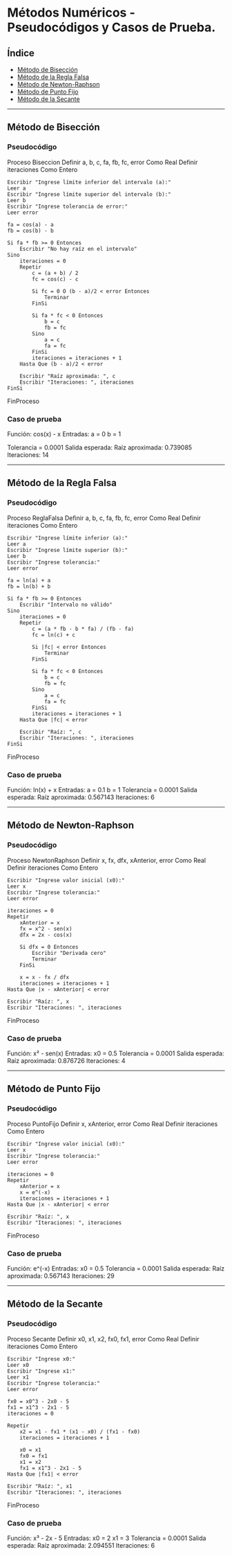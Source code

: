# Métodos Numéricos - Pseudocódigos y Casos de Prueba.

## Índice
- [Método de Bisección](#método-de-bisección)
- [Método de la Regla Falsa](#método-de-la-regla-falsa)
- [Método de Newton-Raphson](#método-de-newton-raphson)
- [Método de Punto Fijo](#método-de-punto-fijo)
- [Método de la Secante](#método-de-la-secante)

---

## Método de Bisección
<a name="método-de-bisección"></a>

### Pseudocódigo

Proceso Biseccion
    Definir a, b, c, fa, fb, fc, error Como Real
    Definir iteraciones Como Entero
    
    Escribir "Ingrese límite inferior del intervalo (a):"
    Leer a
    Escribir "Ingrese límite superior del intervalo (b):"
    Leer b
    Escribir "Ingrese tolerancia de error:"
    Leer error
    
    fa = cos(a) - a
    fb = cos(b) - b
    
    Si fa * fb >= 0 Entonces
        Escribir "No hay raíz en el intervalo"
    Sino
        iteraciones = 0
        Repetir
            c = (a + b) / 2
            fc = cos(c) - c
            
            Si fc = 0 O (b - a)/2 < error Entonces
                Terminar
            FinSi
            
            Si fa * fc < 0 Entonces
                b = c
                fb = fc
            Sino
                a = c
                fa = fc
            FinSi
            iteraciones = iteraciones + 1
        Hasta Que (b - a)/2 < error
        
        Escribir "Raíz aproximada: ", c
        Escribir "Iteraciones: ", iteraciones
    FinSi
FinProceso

### Caso de prueba
Función: cos(x) - x
Entradas:
a = 0
b = 1

Tolerancia = 0.0001
Salida esperada:
Raíz aproximada: 0.739085
Iteraciones: 14

---

## Método de la Regla Falsa
<a name="método-de-la-regla-falsa"></a>

### Pseudocódigo

Proceso ReglaFalsa
    Definir a, b, c, fa, fb, fc, error Como Real
    Definir iteraciones Como Entero
    
    Escribir "Ingrese límite inferior (a):"
    Leer a
    Escribir "Ingrese límite superior (b):"
    Leer b
    Escribir "Ingrese tolerancia:"
    Leer error
    
    fa = ln(a) + a
    fb = ln(b) + b
    
    Si fa * fb >= 0 Entonces
        Escribir "Intervalo no válido"
    Sino
        iteraciones = 0
        Repetir
            c = (a * fb - b * fa) / (fb - fa)
            fc = ln(c) + c
            
            Si |fc| < error Entonces
                Terminar
            FinSi
            
            Si fa * fc < 0 Entonces
                b = c
                fb = fc
            Sino
                a = c
                fa = fc
            FinSi
            iteraciones = iteraciones + 1
        Hasta Que |fc| < error
        
        Escribir "Raíz: ", c
        Escribir "Iteraciones: ", iteraciones
    FinSi
FinProceso

### Caso de prueba
Función: ln(x) + x
Entradas:
a = 0.1
b = 1
Tolerancia = 0.0001
Salida esperada:
Raíz aproximada: 0.567143
Iteraciones: 6

---

## Método de Newton-Raphson
<a name="método-de-newton-raphson"></a>

### Pseudocódigo

Proceso NewtonRaphson
    Definir x, fx, dfx, xAnterior, error Como Real
    Definir iteraciones Como Entero
    
    Escribir "Ingrese valor inicial (x0):"
    Leer x
    Escribir "Ingrese tolerancia:"
    Leer error
    
    iteraciones = 0
    Repetir
        xAnterior = x
        fx = x^2 - sen(x)
        dfx = 2x - cos(x)
        
        Si dfx = 0 Entonces
            Escribir "Derivada cero"
            Terminar
        FinSi
        
        x = x - fx / dfx
        iteraciones = iteraciones + 1
    Hasta Que |x - xAnterior| < error
    
    Escribir "Raíz: ", x
    Escribir "Iteraciones: ", iteraciones
FinProceso

### Caso de prueba
Función: x² - sen(x)
Entradas:
x0 = 0.5
Tolerancia = 0.0001
Salida esperada:
Raíz aproximada: 0.876726
Iteraciones: 4

---

## Método de Punto Fijo
<a name="método-de-punto-fijo"></a>

### Pseudocódigo

Proceso PuntoFijo
    Definir x, xAnterior, error Como Real
    Definir iteraciones Como Entero
    
    Escribir "Ingrese valor inicial (x0):"
    Leer x
    Escribir "Ingrese tolerancia:"
    Leer error
    
    iteraciones = 0
    Repetir
        xAnterior = x
        x = e^(-x)
        iteraciones = iteraciones + 1
    Hasta Que |x - xAnterior| < error
    
    Escribir "Raíz: ", x
    Escribir "Iteraciones: ", iteraciones
FinProceso

### Caso de prueba
Función: e^(-x)
Entradas:
x0 = 0.5
Tolerancia = 0.0001
Salida esperada:
Raíz aproximada: 0.567143
Iteraciones: 29

---

## Método de la Secante
<a name="método-de-la-secante"></a>

### Pseudocódigo

Proceso Secante
    Definir x0, x1, x2, fx0, fx1, error Como Real
    Definir iteraciones Como Entero
    
    Escribir "Ingrese x0:"
    Leer x0
    Escribir "Ingrese x1:"
    Leer x1
    Escribir "Ingrese tolerancia:"
    Leer error
    
    fx0 = x0^3 - 2x0 - 5
    fx1 = x1^3 - 2x1 - 5
    iteraciones = 0
    
    Repetir
        x2 = x1 - fx1 * (x1 - x0) / (fx1 - fx0)
        iteraciones = iteraciones + 1
        
        x0 = x1
        fx0 = fx1
        x1 = x2
        fx1 = x1^3 - 2x1 - 5
    Hasta Que |fx1| < error
    
    Escribir "Raíz: ", x1
    Escribir "Iteraciones: ", iteraciones
FinProceso

### Caso de prueba
Función: x³ - 2x - 5
Entradas:
x0 = 2
x1 = 3
Tolerancia = 0.0001
Salida esperada:
Raíz aproximada: 2.094551
Iteraciones: 6